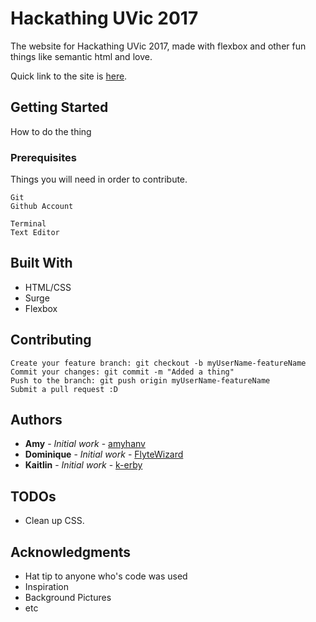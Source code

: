 # Hackathing UVic 2017

The website for Hackathing UVic 2017, made with flexbox and other fun things like semantic html and love.

Quick link to the site is [here](http://www.hackathinguvic.com).

## Getting Started

How to do the thing

### Prerequisites

Things you will need in order to contribute.

```
Git
Github Account

Terminal
Text Editor
```

## Built With

* HTML/CSS
* Surge
* Flexbox

## Contributing

```
Create your feature branch: git checkout -b myUserName-featureName
Commit your changes: git commit -m "Added a thing"
Push to the branch: git push origin myUserName-featureName
Submit a pull request :D
```

## Authors

* **Amy** - *Initial work* - [amyhanv](https://github.com/amyhanv)
* **Dominique** - *Initial work* - [FlyteWizard](https://github.com/FlyteWizard)
* **Kaitlin** - *Initial work* - [k-erby](https://github.com/k-erby)

## TODOs

* Clean up CSS.

## Acknowledgments

* Hat tip to anyone who's code was used
* Inspiration
* Background Pictures
* etc
